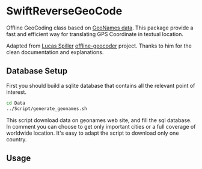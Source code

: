 # SwiftReverseGeoCode

Offline GeoCoding class based on [GeoNames data](https://www.geonames.org).
This package provide a fast and efficient way for translating GPS Coordinate in textual location.

Adapted from [Lucas Spiller](https://github.com/lucaspiller) [offline-geocoder](https://github.com/lucaspiller/offline-geocoder) project. Thanks to him for the clean documentation and explanations. 

## Database Setup

First you should build a sqlite database that contains all the relevant point of interest.

```sh
cd Data
../Script/generate_geonames.sh
```
This script download data on geonames web site, and fill the sql database. In comment you can choose to get only important cities or a full coverage of worldwide location. It's easy to adapt the script to download only one country.

## Usage


